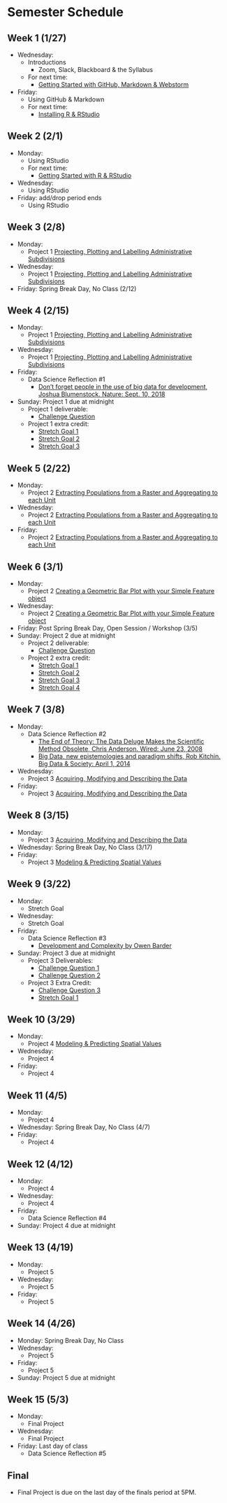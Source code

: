 # Semester Schedule

## Week 1 (1/27)
- Wednesday:
	- Introductions
		- Zoom, Slack, Blackboard & the Syllabus
	- For next time:
		- [Getting Started with GitHub, Markdown & Webstorm](https://tyler-frazier.github.io/dsbook/gitstart.html)
- Friday:
	- Using GitHub & Markdown
	- For next time:
		- [Installing R & RStudio](https://tyler-frazier.github.io/dsbook/rinstall.html)
	
## Week 2 (2/1)
- Monday:
	- Using RStudio
	- For next time:
	  - [Getting Started with R & RStudio](https://tyler-frazier.github.io/dsbook/rstart.html)
- Wednesday:
	- Using RStudio
- Friday: add/drop period ends
	- Using RStudio

## Week 3 (2/8)
- Monday:
	- Project 1 [Projecting, Plotting and Labelling Administrative Subdivisions](https://tyler-frazier.github.io/dsbook/describe.html#projecting-plotting-and-labelling-administrative-subdivisions)
- Wednesday:
	- Project 1 [Projecting, Plotting and Labelling Administrative Subdivisions](https://tyler-frazier.github.io/dsbook/describe.html#projecting-plotting-and-labelling-administrative-subdivisions)
- Friday: Spring Break Day, No Class (2/12)

## Week 4 (2/15)
- Monday:
	- Project 1 [Projecting, Plotting and Labelling Administrative Subdivisions](https://tyler-frazier.github.io/dsbook/describe.html#projecting-plotting-and-labelling-administrative-subdivisions)
- Wednesday:
	- Project 1 [Projecting, Plotting and Labelling Administrative Subdivisions](https://tyler-frazier.github.io/dsbook/describe.html#projecting-plotting-and-labelling-administrative-subdivisions)
- Friday:
	- Data Science Reflection #1 
	  	- [Don’t forget people in the use of big data for development, Joshua Blumenstock.  Nature: Sept. 10, 2018](https://www.nature.com/articles/d41586-018-06215-5)
- Sunday: Project 1 due at midnight
	- Project 1 deliverable:
		- [Challenge Question](https://tyler-frazier.github.io/dsbook/describe.html#challenge-question)
	- Project 1 extra credit:
	  	- [Stretch Goal 1](https://tyler-frazier.github.io/dsbook/describe.html#stretch-goal-1)
		- [Stretch Goal 2](https://tyler-frazier.github.io/dsbook/describe.html#stretch-goal-2)
		- [Stretch Goal 3](https://tyler-frazier.github.io/dsbook/describe.html#stretch-goal-3)
	
## Week 5 (2/22)
- Monday:
	- Project 2 [Extracting Populations from a Raster and Aggregating to each Unit](https://tyler-frazier.github.io/dsbook/describe.html#extracting-populations-from-a-raster-and-aggregating-to-each-unit)
- Wednesday:
	- Project 2 [Extracting Populations from a Raster and Aggregating to each Unit](https://tyler-frazier.github.io/dsbook/describe.html#extracting-populations-from-a-raster-and-aggregating-to-each-unit)
- Friday:
	- Project 2 [Extracting Populations from a Raster and Aggregating to each Unit](https://tyler-frazier.github.io/dsbook/describe.html#extracting-populations-from-a-raster-and-aggregating-to-each-unit)

## Week 6 (3/1)
- Monday:
	- Project 2 [Creating a Geometric Bar Plot with your Simple Feature object](https://tyler-frazier.github.io/dsbook/describe.html#creating-a-geometric-bar-plot-with-your-simple-feature-object)
- Wednesday:
	- Project 2 [Creating a Geometric Bar Plot with your Simple Feature object](https://tyler-frazier.github.io/dsbook/describe.html#creating-a-geometric-bar-plot-with-your-simple-feature-object)
- Friday: Post Spring Break Day, Open Session / Workshop (3/5)
- Sunday: Project 2 due at midnight  
	- Project 2 deliverable:  
		- [Challenge Question](https://tyler-frazier.github.io/dsbook/describe.html#project-1-deliverable)  
	- Project 2 extra credit:  
	  	- [Stretch Goal 1](https://tyler-frazier.github.io/dsbook/describe.html#stretch-goal-1-1)  
	  	- [Stretch Goal 2](https://tyler-frazier.github.io/dsbook/describe.html#stretch-goal-2-1)  
	  	- [Stretch Goal 3](https://tyler-frazier.github.io/dsbook/describe.html#stretch-goal-3-1)  
	  	- [Stretch Goal 4](https://tyler-frazier.github.io/dsbook/describe.html#stretch-goal-1-2)  

## Week 7 (3/8)
- Monday:
	- Data Science Reflection #2 
	  	- [The End of Theory: The Data Deluge Makes the Scientific Method Obsolete, Chris Anderson.  Wired: June 23, 2008](https://www.wired.com/2008/06/pb-theory/)
		- [Big Data, new epistemologies and paradigm shifts, Rob Kitchin.  Big Data & Society: April 1, 2014](https://journals.sagepub.com/doi/full/10.1177/2053951714528481)
- Wednesday:
	- Project 3 [Acquiring, Modifying and Describing the Data](https://tyler-frazier.github.io/dsbook/describe.html#acquiring-modifying-and-describing-the-data)
- Friday:
	- Project 3 [Acquiring, Modifying and Describing the Data](https://tyler-frazier.github.io/dsbook/describe.html#acquiring-modifying-and-describing-the-data)

## Week 8 (3/15)
- Monday:
	- Project 3 [Acquiring, Modifying and Describing the Data](https://tyler-frazier.github.io/dsbook/describe.html#acquiring-modifying-and-describing-the-data)
- Wednesday: Spring Break Day, No Class (3/17)
- Friday:
	- Project 3 [Modeling & Predicting Spatial Values](https://tyler-frazier.github.io/dsbook/model.html#modeling--predicting-spatial-values)

## Week 9 (3/22)
- Monday:
	- Stretch Goal
- Wednesday:
	- Stretch Goal
- Friday:
	- Data Science Reflection #3
		- [Development and Complexity by Owen Barder](https://www.youtube.com/watch?v=02EZPxPcFqs)
- Sunday: Project 3 due at midnight
	- Project 3 Deliverables:
		- [Challenge Question 1](https://tyler-frazier.github.io/dsbook/describe.html#challenge-question-2)
		- [Challenge Question 2](https://tyler-frazier.github.io/dsbook/model.html#team-challenge-question)
	- Project 3 Extra Credit:
	  	- [Challenge Question 3](https://tyler-frazier.github.io/dsbook/model.html#team-challenge-question-1)
		- [Stretch Goal 1](https://tyler-frazier.github.io/dsbook/model.html#individual-stretch-goal-1)

## Week 10 (3/29)
- Monday:
	- Project 4 [Modeling & Predicting Spatial Values](https://tyler-frazier.github.io/dsbook/model.html#modeling--predicting-spatial-values)
- Wednesday:
	- Project 4
- Friday:
	- Project 4

## Week 11 (4/5)
- Monday:
	- Project 4
- Wednesday: Spring Break Day, No Class (4/7)
- Friday:
	- Project 4

## Week 12 (4/12)
- Monday:
	- Project 4
- Wednesday:
	- Project 4
- Friday:
	- Data Science Reflection #4
- Sunday: Project 4 due at midnight

## Week 13 (4/19)
- Monday:
	- Project 5
- Wednesday:
	- Project 5
- Friday:
	- Project 5

## Week 14 (4/26)
- Monday: Spring Break Day, No Class
- Wednesday:
	- Project 5
- Friday:
	- Project 5 
- Sunday: Project 5 due at midnight

## Week 15 (5/3)
- Monday:
	- Final Project
- Wednesday:
	- Final Project
- Friday: Last day of class
	- Data Science Reflection #5
	
## Final
- Final Project is due on the last day of the finals period at 5PM.

